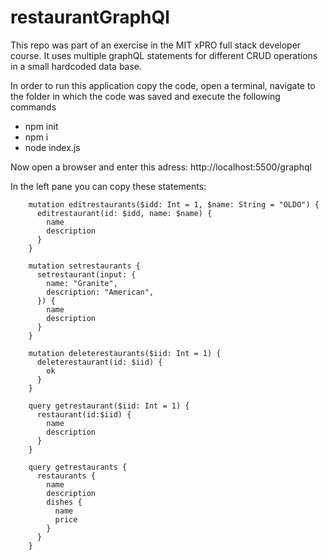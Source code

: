 # restaurantGraphQl
This repo was part of an exercise in the MIT xPRO full stack developer course. It uses multiple graphQL statements for different CRUD operations in a small hardcoded data base.

In order to run this application copy the code, open a terminal, navigate to the folder in which the code was saved and execute the following commands
- npm init
- npm i
- node index.js

Now open a browser and enter this adress: http://localhost:5500/graphql

In the left pane you can copy these statements:

        mutation editrestaurants($idd: Int = 1, $name: String = "OLDO") {
          editrestaurant(id: $idd, name: $name) {
            name
            description
          }
        }
        
        mutation setrestaurants {
          setrestaurant(input: {
            name: "Granite",
            description: "American",
          }) {
            name
            description
          }
        }
        
        mutation deleterestaurants($iid: Int = 1) {
          deleterestaurant(id: $iid) {
            ok
          }
        }
        
        query getrestaurant($iid: Int = 1) {
          restaurant(id:$iid) {
            name
            description
          }
        }
        
        query getrestaurants {
          restaurants {
            name
            description
            dishes {
              name
              price
            }
          }
        }
